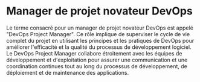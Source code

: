 # Manager de projet novateur DevOps

Le terme consacré pour un manager de projet novateur DevOps est appelé "DevOps Project Manager". Ce rôle implique de superviser le cycle de vie complet du projet en utilisant les principes et les pratiques de DevOps pour améliorer l'efficacité et la qualité du processus de développement logiciel. Le DevOps Project Manager collabore étroitement avec les équipes de développement et d'exploitation pour assurer une communication et une coordination continues tout au long du processus de développement, de déploiement et de maintenance des applications.